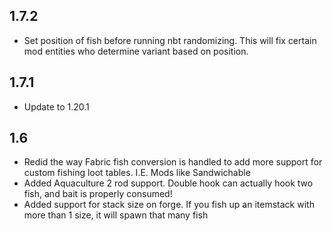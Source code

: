 ## 1.7.2
- Set position of fish before running nbt randomizing. This will fix certain mod entities who determine variant based on position.

## 1.7.1
- Update to 1.20.1

## 1.6
- Redid the way Fabric fish conversion is handled to add more support for custom fishing loot tables. I.E. Mods like Sandwichable
- Added Aquaculture 2 rod support. Double hook can actually hook two fish, and bait is properly consumed!
- Added support for stack size on forge. If you fish up an itemstack with more than 1 size, it will spawn that many fish